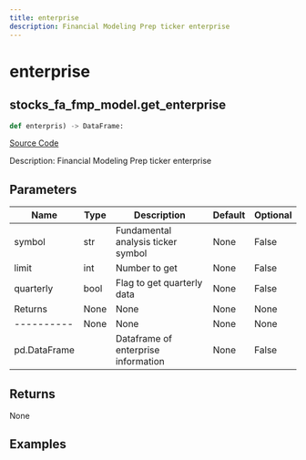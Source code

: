 ```yaml
---
title: enterprise
description: Financial Modeling Prep ticker enterprise
---
```

# enterprise

## stocks_fa_fmp_model.get_enterprise

```python
def enterpris) -> DataFrame:
```
[Source Code](https://github.com/OpenBB-finance/OpenBBTerminal/tree/main/openbb_terminal/decorators.py#L130)

Description: Financial Modeling Prep ticker enterprise

## Parameters

| Name | Type | Description | Default | Optional |
| ---- | ---- | ----------- | ------- | -------- |
| symbol | str | Fundamental analysis ticker symbol | None | False |
| limit | int | Number to get | None | False |
| quarterly | bool | Flag to get quarterly data | None | False |
| Returns | None | None | None | None |
| ---------- | None | None | None | None |
| pd.DataFrame |  | Dataframe of enterprise information | None | False |

## Returns

None

## Examples

